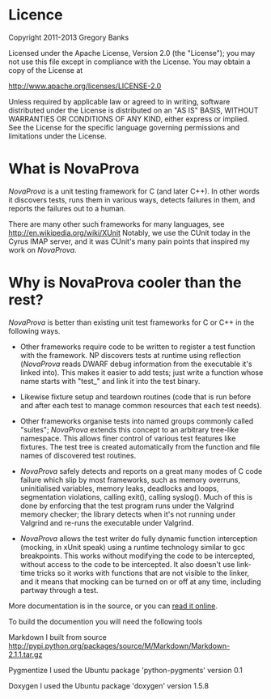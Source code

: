 # Licence #

Copyright 2011-2013 Gregory Banks

Licensed under the Apache License, Version 2.0 (the "License");
you may not use this file except in compliance with the License.
You may obtain a copy of the License at

  http://www.apache.org/licenses/LICENSE-2.0

Unless required by applicable law or agreed to in writing, software
distributed under the License is distributed on an "AS IS" BASIS,
WITHOUT WARRANTIES OR CONDITIONS OF ANY KIND, either express or implied.
See the License for the specific language governing permissions and
limitations under the License.

# What is NovaProva #

*NovaProva* is a unit testing framework for C (and later C++). In other
words it discovers tests, runs them in various ways, detects failures
in them, and reports the failures out to a human.

There are many other such frameworks for many languages, see
http://en.wikipedia.org/wiki/XUnit  Notably, we use the CUnit today
in the Cyrus IMAP server, and it was CUnit's many pain points that
inspired my work on *NovaProva*.

# Why is NovaProva cooler than the rest? #

*NovaProva* is better than existing unit test frameworks for C or C++
in the following ways.

* Other frameworks require code to be written to register a test
  function with the framework.  NP discovers tests at runtime using
  reflection (*NovaProva* reads DWARF debug information from the executable
  it's linked into). This makes it easier to add tests; just write a
  function whose name starts with "test_" and link it into the test
  binary.

* Likewise fixture setup and teardown routines (code that is run before
  and after each test to manage common resources that each test needs).

* Other frameworks organise tests into named groups commonly called
  "suites"; *NovaProva* extends this concept to an arbitrary tree-like
  namespace. This allows finer control of various test features like
  fixtures. The test tree is created automatically from the function
  and file names of discovered test routines.

* *NovaProva* safely detects and reports on a great many modes
  of C code failure which slip by most frameworks, such as memory
  overruns, uninitialised variables, memory leaks, deadlocks and
  loops, segmentation violations, calling exit(), calling syslog().
  Much of this is done by enforcing that the test program runs under
  the Valgrind memory checker; the library detects when it's not running
  under Valgrind and re-runs the executable under Valgrind.

* *NovaProva* allows the test writer do fully dynamic function
  interception (mocking, in xUnit speak) using a runtime technology
  similar to gcc breakpoints.  This works without modifying the code
  to be intercepted, without access to the code to be intercepted.
  It also doesn't use link-time tricks so it works with functions that
  are not visible to the linker, and it means that mocking can be turned
  on or off at any time, including partway through a test.

More documentation is in the source, or you can
[read it online](http://www.novaprova.org/docs.html).

To build the documention you will need the following tools

Markdown
I built from source http://pypi.python.org/packages/source/M/Markdown/Markdown-2.1.1.tar.gz

Pygmentize
I used the Ubuntu package 'python-pygments' version 0.1

Doxygen
I used the Ubuntu package 'doxygen' version 1.5.8

